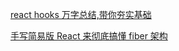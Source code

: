 [react hooks 万字总结,带你夯实基础](https://juejin.cn/post/6993139082054336548)

[手写简易版 React 来彻底搞懂 fiber 架构](https://mp.weixin.qq.com/s?__biz=Mzg3OTYzMDkzMg==&mid=2247488140&idx=1&sn=8740d01bd4ebfcd676ec0d40936345b6&chksm=cf00ddb7f87754a1b124890c645b8f73c9dfcdd4b68d7983900815bfa47159e856e1cfd1c539&scene=178&cur_album_id=2235430201809928196#rd)


